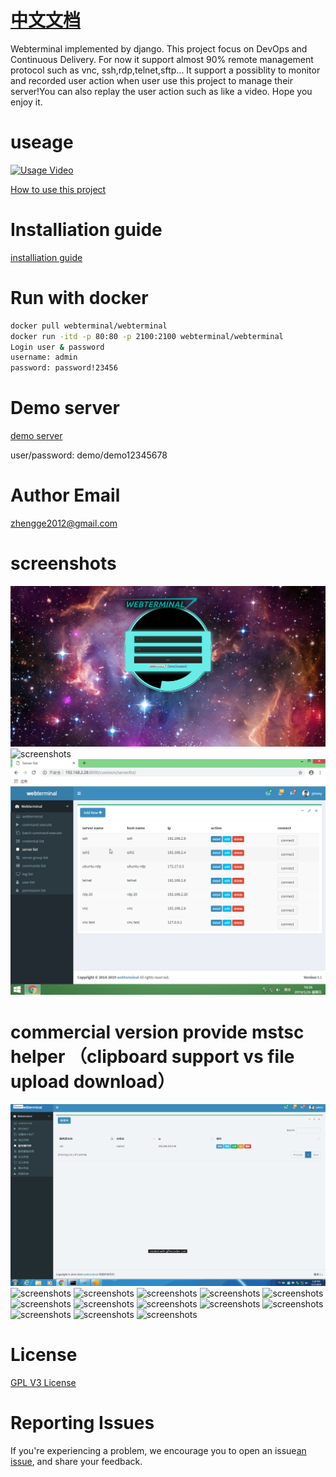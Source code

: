 # [中文文档](./doc/README-zh_cn.md)

Webterminal implemented by django.
This project focus on DevOps and Continuous Delivery.
For now it support almost 90% remote management protocol such as vnc, ssh,rdp,telnet,sftp... It support a possiblity to monitor and recorded user action when user use this project to manage their server!You can also replay the user action such as like a video.
Hope you enjoy it.

# useage
[![Usage Video](https://i.ytimg.com/vi/-HwhB21v8L8/1.jpg?time=1527217648531)](https://www.youtube.com/watch?v=-HwhB21v8L8)


[How to use this project](./doc/usage_en.md)


# Installiation guide
[installiation guide](./doc/install_en.md)


# Run with docker

```sh
docker pull webterminal/webterminal
docker run -itd -p 80:80 -p 2100:2100 webterminal/webterminal
Login user & password
username: admin
password: password!23456
```
# Demo server 

[demo server](http://193.112.194.114:8000/)

user/password: demo/demo12345678


# Author Email
zhengge2012@gmail.com

# screenshots
![screenshots](./screenshots/screenshots1.png  "screenshots")
![screenshots](./screenshots/screenshots2.gif  "screenshots")
![screenshots](./screenshots/screenshots9.gif  "screenshots")
# commercial version provide mstsc helper （clipboard support vs file upload download）
![screenshots](./screenshots/screenshotmstsc.gif  "screenshots")
![screenshots](./screenshots/screenshots3.gif  "screenshots")
![screenshots](./screenshots/screenshots4.gif  "screenshots")
![screenshots](./screenshots/screenshots2.png  "screenshots")
![screenshots](./screenshots/screenshots5.gif  "screenshots")
![screenshots](./screenshots/screenshots3.png  "screenshots")
![screenshots](./screenshots/screenshots4.png  "screenshots")
![screenshots](./screenshots/screenshots5.png  "screenshots")
![screenshots](./screenshots/screenshots6.png  "screenshots")
![screenshots](./screenshots/screenshots7.png  "screenshots")
![screenshots](./screenshots/screenshots8.png  "screenshots")
![screenshots](./screenshots/screenshots6.gif  "screenshots")
![screenshots](./screenshots/screenshots7.gif  "screenshots")
![screenshots](./screenshots/screenshots8.gif  "screenshots")

# License

[GPL V3 License](LICENSE)

# Reporting Issues
If you're experiencing a problem, we encourage you to open an issue[an issue](https://github.com/jimmy201602/webterminal/issues/new), and share your feedback.
